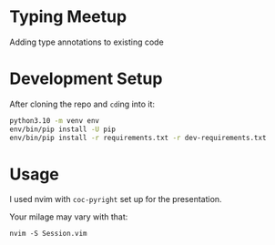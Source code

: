 # Typing Meetup

Adding type annotations to existing code


# Development Setup

After cloning the repo and `cd`ing into it:

```bash
python3.10 -m venv env
env/bin/pip install -U pip
env/bin/pip install -r requirements.txt -r dev-requirements.txt
```

# Usage

I used nvim with `coc-pyright` set up for the presentation.

Your milage may vary with that:

```
nvim -S Session.vim
```
